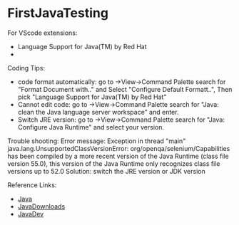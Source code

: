 # FirstJavaTesting
For VScode extensions:
- Language Support for Java(TM) by Red Hat
- 

Coding Tips:
- code format automatically: go to ->View->Command Palette search for "Format Document with.." and Select "Configure Default Formatt..", Then pick "Language Support for Java(TM) by Red Hat"
- Cannot edit code: go to ->View->Command Palette search for "Java: clean the Java language server workspace" and enter.
- Switch JRE version: go to ->View->Command Palette search for "Java: Configure Java Runtime" and select your version.

Trouble shooting:
Error message: Exception in thread "main" java.lang.UnsupportedClassVersionError: org/openqa/selenium/Capabilities has been compiled by a more recent version of the Java Runtime (class file version 55.0), this version of the Java Runtime only recognizes class file versions up to 52.0
Solution: switch the JRE version or JDK version

Reference Links:
- [Java](https://www.java.com/en/)
- [JavaDownloads](https://www.oracle.com/java/technologies/downloads/)
- [JavaDev](https://www.oracle.com/java/technologies/)


